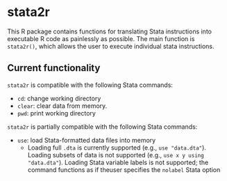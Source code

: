 # stata2r
This R package contains functions for translating Stata instructions into executable R code as painlessly as possible. The main function is `stata2r()`, which allows the user to execute individual stata instructions.

## Current functionality
`stata2r` is compatible with the following Stata commands:
* `cd`: change working directory
* `clear`: clear data from memory.
* `pwd`: print working directory

`stata2r` is partially compatible with the following Stata commands:
* `use`: load Stata-formatted data files into memory
  * Loading full `.dta` is currently supported (e.g., `use "data.dta"`). Loading subsets of data is not supported (e.g., `use x y using "data.dta"`). Loading Stata variable labels is not supported; the command functions as if theuser specifies the `nolabel` Stata option

